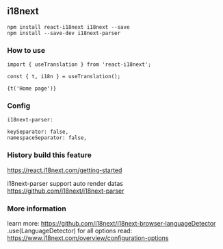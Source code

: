 ## i18next
```
npm install react-i18next i18next --save
npm install --save-dev i18next-parser
```

### How to use
```
import { useTranslation } from 'react-i18next';

const { t, i18n } = useTranslation();

{t('Home page')}
```

### Config

```
i18next-parser:

keySeparator: false,
namespaceSeparator: false,

```

### History build this feature
https://react.i18next.com/getting-started

i18next-parser support auto render datas
https://github.com/i18next/i18next-parser


### More information
learn more: https://github.com/i18next/i18next-browser-languageDetector
.use(LanguageDetector)
for all options read: https://www.i18next.com/overview/configuration-options